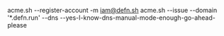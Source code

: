 acme.sh --register-account -m iam@defn.sh
acme.sh --issue --domain '*.defn.run' --dns --yes-I-know-dns-manual-mode-enough-go-ahead-please
